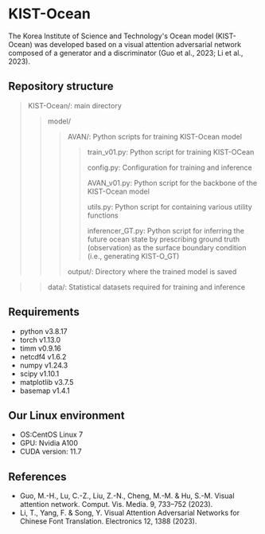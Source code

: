 # KIST-Ocean
The Korea Institute of Science and Technology's Ocean model (KIST-Ocean) was developed based on a visual attention adversarial network composed of a generator and a discriminator (Guo et al., 2023; Li et al., 2023).

## Repository structure
> KIST-Ocean/: main directory
>> model/
>>> AVAN/: Python scripts for training KIST-Ocean model
>>>
>>>> train_v01.py: Python script for training KIST-OCean
>>>> 
>>>> config.py: Configuration for training and inference
>>>> 
>>>> AVAN_v01.py: Python script for the backbone of the KIST-Ocean model
>>>> 
>>>> utils.py: Python script for containing various utility functions
>>>> 
>>>> inferencer_GT.py: Python script for inferring the future ocean state by prescribing ground truth (observation) as the surface boundary condition (i.e., generating KIST-O_GT)
>>>
>>> output/: Directory where the trained model is saved

>> data/: Statistical datasets required for training and inference

## Requirements
- python v3.8.17
- torch v1.13.0
- timm v0.9.16
- netcdf4 v1.6.2
- numpy v1.24.3
- scipy v1.10.1
- matplotlib v3.7.5
- basemap v1.4.1

## Our Linux environment
- OS:CentOS Linux 7
- GPU: Nvidia A100
- CUDA version: 11.7

## References
- Guo, M.-H., Lu, C.-Z., Liu, Z.-N., Cheng, M.-M. & Hu, S.-M. Visual attention network. Comput. Vis. Media. 9, 733–752 (2023).
- Li, T., Yang, F. & Song, Y. Visual Attention Adversarial Networks for Chinese Font Translation. Electronics 12, 1388 (2023).

